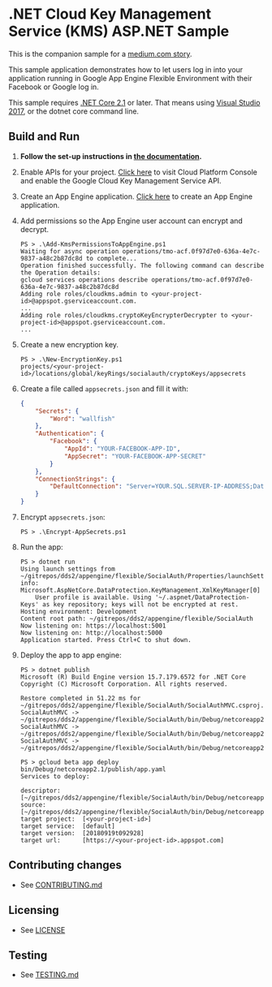 # .NET Cloud Key Management Service (KMS) ASP.NET Sample

This is the companion sample for a [medium.com story](https://medium.com/@SurferJeff/adding-social-login-to-your-net-app-engine-application-9b7f4149eb73).

This sample application demonstrates how to let users log in into your application
running in Google App Engine Flexible Environment with their Facebook or Google
log in.  

This sample requires [.NET Core 2.1](
    https://www.microsoft.com/net/core) or later.  That means using
[Visual Studio 2017](
    https://www.visualstudio.com/), or the dotnet core command line.

## Build and Run

1.  **Follow the set-up instructions in [the documentation](https://cloud.google.com/dotnet/docs/setup).**

2.  Enable APIs for your project.
    [Click here](https://console.cloud.google.com/flows/enableapi?apiid=cloudkms.googleapis.com&showconfirmation=true)
    to visit Cloud Platform Console and enable the Google Cloud Key Management Service API.

3.  Create an App Engine application.
    [Click here](https://console.cloud.google.com/appengine) to create an
    App Engine application.

4.  Add permissions so the App Engine user account can encrypt and decrypt.
    ```
    PS > .\Add-KmsPermissionsToAppEngine.ps1
    Waiting for async operation operations/tmo-acf.0f97d7e0-636a-4e7c-9837-a48c2b87dc8d to complete...
    Operation finished successfully. The following command can describe the Operation details:
    gcloud services operations describe operations/tmo-acf.0f97d7e0-636a-4e7c-9837-a48c2b87dc8d
    Adding role roles/cloudkms.admin to <your-project-id>@appspot.gserviceaccount.com.
    ...
    Adding role roles/cloudkms.cryptoKeyEncrypterDecrypter to <your-project-id>@appspot.gserviceaccount.com.
    ...
    ```

5.  Create a new encryption key.
    ```
    PS > .\New-EncryptionKey.ps1
    projects/<your-project-id>/locations/global/keyRings/socialauth/cryptoKeys/appsecrets
    ```

6.  Create a file called `appsecrets.json` and fill it with:
    ```json
    {
        "Secrets": {
            "Word": "wallfish"
        },
        "Authentication": {
            "Facebook": {
                "AppId": "YOUR-FACEBOOK-APP-ID",
                "AppSecret": "YOUR-FACEBOOK-APP-SECRET"
            }
        },
        "ConnectionStrings": {
            "DefaultConnection": "Server=YOUR.SQL.SERVER-IP-ADDRESS;Database=webusers;User Id=aspnet;Password=YOUR-PASSWORD"
        }    
    }
    ```

7.  Encrypt `appsecrets.json`:
    ```
    PS > .\Encrypt-AppSecrets.ps1
    ```

8.  Run the app:
    ```
    PS > dotnet run
    Using launch settings from ~/gitrepos/dds2/appengine/flexible/SocialAuth/Properties/launchSettings.json...
    info: Microsoft.AspNetCore.DataProtection.KeyManagement.XmlKeyManager[0]
        User profile is available. Using '~/.aspnet/DataProtection-Keys' as key repository; keys will not be encrypted at rest.
    Hosting environment: Development
    Content root path: ~/gitrepos/dds2/appengine/flexible/SocialAuth
    Now listening on: https://localhost:5001
    Now listening on: http://localhost:5000
    Application started. Press Ctrl+C to shut down.
    ```

9.  Deploy the app to app engine:
    ```
    PS > dotnet publish
    Microsoft (R) Build Engine version 15.7.179.6572 for .NET Core
    Copyright (C) Microsoft Corporation. All rights reserved.

    Restore completed in 51.22 ms for ~/gitrepos/dds2/appengine/flexible/SocialAuth/SocialAuthMVC.csproj.
    SocialAuthMVC -> ~/gitrepos/dds2/appengine/flexible/SocialAuth/bin/Debug/netcoreapp2.1/SocialAuthMVC.dll
    SocialAuthMVC -> ~/gitrepos/dds2/appengine/flexible/SocialAuth/bin/Debug/netcoreapp2.1/SocialAuthMVC.Views.dll
    SocialAuthMVC -> ~/gitrepos/dds2/appengine/flexible/SocialAuth/bin/Debug/netcoreapp2.1/publish/
    ```

    ```
    PS > gcloud beta app deploy bin/Debug/netcoreapp2.1/publish/app.yaml
    Services to deploy:

    descriptor:      [~/gitrepos/dds2/appengine/flexible/SocialAuth/bin/Debug/netcoreapp2.1/publish/app.yaml]
    source:          [~/gitrepos/dds2/appengine/flexible/SocialAuth/bin/Debug/netcoreapp2.1/publish]
    target project:  [<your-project-id>]
    target service:  [default]
    target version:  [20180919t092928]
    target url:      [https://<your-project-id>.appspot.com]
    ```

## Contributing changes

* See [CONTRIBUTING.md](../../../CONTRIBUTING.md)

## Licensing

* See [LICENSE](../../../LICENSE)

## Testing

* See [TESTING.md](../../../TESTING.md)

